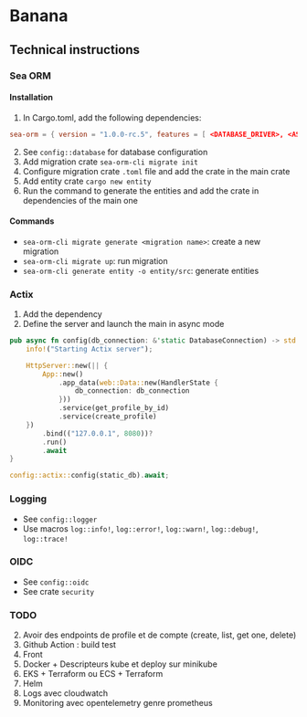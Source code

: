 # Banana

## Technical instructions

### Sea ORM

#### Installation
1. In Cargo.toml, add the following dependencies:
``` toml
sea-orm = { version = "1.0.0-rc.5", features = [ <DATABASE_DRIVER>, <ASYNC_RUNTIME>, "macros" ] }
```
2. See `config::database` for database configuration
3. Add migration crate `sea-orm-cli migrate init`
4. Configure migration crate `.toml` file and add the crate in the main crate
5. Add entity crate `cargo new entity`
6. Run the command to generate the entities and add the crate in dependencies of the main one

#### Commands
- `sea-orm-cli migrate generate <migration name>`: create a new migration
- `sea-orm-cli migrate up`: run migration
- `sea-orm-cli generate entity -o entity/src`: generate entities

### Actix
1. Add the dependency
2. Define the server and launch the main in async mode
```rust
pub async fn config(db_connection: &'static DatabaseConnection) -> std::io::Result<()> {
    info!("Starting Actix server");

    HttpServer::new(|| {
        App::new()
            .app_data(web::Data::new(HandlerState {
                db_connection: db_connection
            }))
            .service(get_profile_by_id)
            .service(create_profile)
    })
        .bind(("127.0.0.1", 8080))?
        .run()
        .await
}

config::actix::config(static_db).await;
```

### Logging
- See `config::logger`
- Use macros `log::info!`, `log::error!`, `log::warn!`, `log::debug!`, `log::trace!`

### OIDC
- See `config::oidc`
- See crate `security`

### TODO
2. Avoir des endpoints de profile et de compte (create, list, get one, delete)
3. Github Action : build test
4. Front
5. Docker + Descripteurs kube et deploy sur minikube
6. EKS + Terraform ou ECS + Terraform
7. Helm
8. Logs avec cloudwatch
9. Monitoring avec opentelemetry genre prometheus